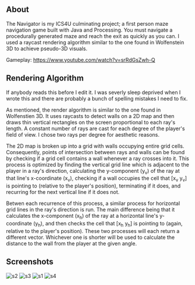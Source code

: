 ## About
The Navigator is my ICS4U culminating project; a first person maze navigation game built with Java and Processing. You must navigate a procedurally generated maze and 
reach the exit as quickly as you can. I used a raycast rendering algorithm similar to the one found in Wolfenstein 3D to achieve pseudo-3D visuals.

Gameplay: https://www.youtube.com/watch?v=srRdGsZwh-Q

## Rendering Algorithm

If anybody reads this before I edit it. I was severly sleep deprived when I wrote this and there are probably a bunch of spelling mistakes I need to fix.

As mentioned, the render algorithm is similar to the one found in Wolfenstien 3D. It uses raycasts to detect walls on a 2D map and then
draws thin vertical rectangles on the screen proportional to each ray's length. A constant number of rays are cast for each degree of 
the player's field of view. I chose two rays per degree for aesthetic reasons.

The 2D map is broken up into a grid with walls occupying entire grid cells. Consequently, points of intersection between rays and walls can
be found by checking if a grid cell contains a wall whenever a ray crosses into it. This process is optimized by finding the vertical grid
line which is adjacent to the player in a ray's direction, calculating the y-component (y<sub>v</sub>) of the ray at that line's x-coordinate (x<sub>v</sub>), 
checking if a wall occupies the cell that \[x<sub>v</sub> y<sub>v</sub>] is pointing to (relative to the player's position), terminating if it does, and recurring for the next vertical line if it
does not. 

Betwen each recurrence of this process, a similar process for horizontal grid lines in the ray's direction is run. The main difference 
being that it calculates the x-component (x<sub>h</sub>) of the ray at a horizontal line's y-coordinate (y<sub>h</sub>), and then checks 
the cell that \[x<sub>h</sub> y<sub>h</sub>] is pointing to (again, relative to the player's position). These two processes will each return
a different vector. Whichever one is shorter will be used to calculate the distance to the wall from the player at the given angle.

## Screenshots
![s2](https://user-images.githubusercontent.com/30982485/107132108-3ce06500-68aa-11eb-9d7c-8b0ca6e87ba5.png)
![s3](https://user-images.githubusercontent.com/30982485/107132109-3ce06500-68aa-11eb-80f8-1aa034ecaee0.png)
![s1](https://user-images.githubusercontent.com/30982485/107132107-3baf3800-68aa-11eb-92a3-658276520121.png)
![s4](https://user-images.githubusercontent.com/30982485/107132110-3d78fb80-68aa-11eb-93da-f5ab3cd49b8a.gif)
